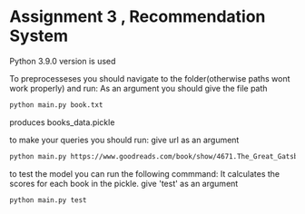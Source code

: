 # Assignment 3 , Recommendation System

Python 3.9.0 version is used

To preprocesseses you should navigate to the folder(otherwise paths wont work properly) and run:
As an argument you should give the file path
```sh
python main.py book.txt
```
produces books_data.pickle

to make your queries you should run:
give url as an argument
```sh
python main.py https://www.goodreads.com/book/show/4671.The_Great_Gatsby
```

to test the model you can run the following commmand:
It calculates the scores for each book in the pickle.
give 'test' as an argument
```sh
python main.py test
```

